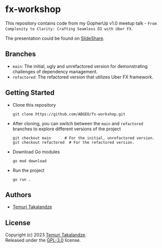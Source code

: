 # fx-workshop

This repository contains code from my GopherUp v1.0 meetup talk - `From Complexity to Clarity:
Crafting Seamless DI with Uber FX`.

The presentation could be found on [SlideShare](https://www.slideshare.net/TemuriTakalandze/from-complexity-to-clarity-crafting-seamless-di-with-uber-fx).

## Branches

- `main`: The initial, ugly and unrefactored version for demonstrating challenges of dependency management.
- `refactored`: The refactored version that utilizes Uber FX framework.

## Getting Started

- Clone this repository

    ```shell
    git clone https://github.com/ABGEO/fx-workshop.git
    ```

- After cloning, you can switch between the `main` and `refactored` branches to explore different versions of the
  project

    ```shell
    git checkout main      # For the initial, unrefactored version.
    git checkout refactored  # For the refactored version.
    ```

- Download Go modules

   ```shell
   go mod download
   ```

- Run the project

    ```shell
    go run .
    ```

## Authors

- [Temuri Takalandze](https://abgeo.dev)

## License

Copyright (c) 2023 [Temuri Takalandze](https://abgeo.dev).  
Released under the [GPL-3.0](LICENSE) license.
